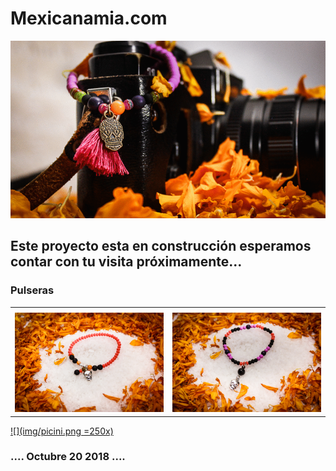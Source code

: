 # Mexicanamia.com


![](img/Contextos_muertos2018.gif)



## Este proyecto esta en construcción esperamos contar con tu visita próximamente...


### Pulseras

<div>
   <table>
      <tr>
    		<th></th>
    		<th></th>
      </tr>  
      <tr>
	<td><a href="img/pulseras/Pulsera01.jpg"><img src="img/pulseras/Pulsera01.jpg"  width="400"/></a></td>
        <td><a href="img/pulseras/Pulsera02.jpg"><img src="img/pulseras/Pulsera02.jpg"  width="400"/></a></td>
      </tr>  
</table>
</div>


[ ![](img/picini.png =250x) ](img/picini.png)

### .... Octubre 20 2018 ....
